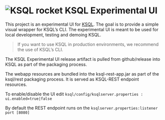 

# ![KSQL rocket](ksq-lrocket.png) KSQL Experimental UI


This project is an experimental UI for [KSQL](https://github.com/confluentinc/ksql).  The goal is to provide a simple visual wrapper for KSQL’s CLI.  The experimental UI is meant to be used for local development, testing and demoing KSQL. 
 
 >If you want to use KSQL in production environments, we recommend the use of KSQL’s CLI.


The KSQL Experimental UI release artifact is pulled from github/release into KSQL as part of the packaging process.

The webapp resources are bundled into the ksql-rest-app.jar as part of the ksql/rest packaging process. It is served as KSQL-REST endpoint resources.

To enable/disable the UI edit ```ksql/config/ksqlserver.properties : ui.enabled=true|false```

By default the REST endpoint runs on the ```ksqlserver.properties:listener port [8080]```
